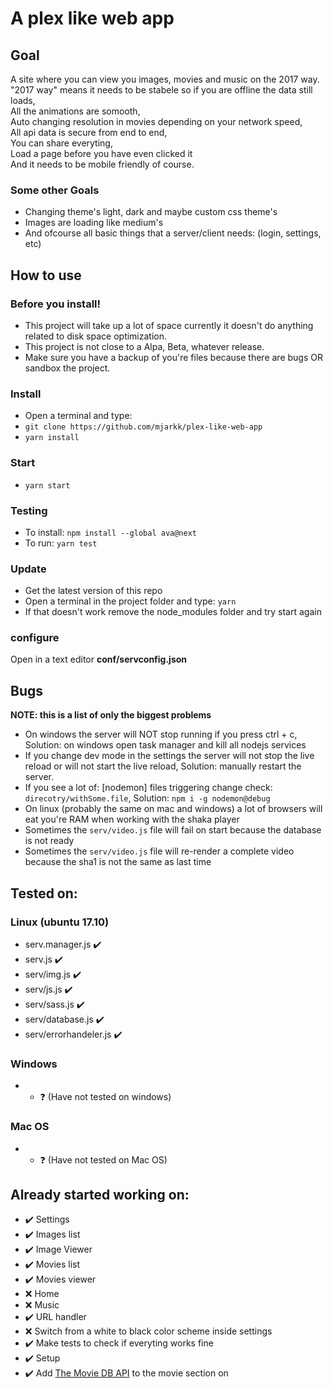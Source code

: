 # A plex like web app
## Goal
A site where you can view you images, movies and music on the 2017 way.  
"2017 way" means it needs to be stabele so if you are offline the data still loads,  
All the animations are somooth,  
Auto changing resolution in movies depending on your network speed,  
All api data is secure from end to end,  
You can share everyting,  
Load a page before you have even clicked it  
And it needs to be mobile friendly of course.  
### Some other Goals  
- Changing theme's light, dark and maybe custom css theme's  
- Images are loading like medium's  
- And ofcourse all basic things that a server/client needs: (login, settings, etc)  

## How to use
### Before you install!
- This project will take up a lot of space currently it doesn't do anything related to disk space optimization.
- This project is not close to a Alpa, Beta, whatever release.
- Make sure you have a backup of you're files because there are bugs OR sandbox the project.

### Install
- Open a terminal and type:
- ```git clone https://github.com/mjarkk/plex-like-web-app```
- ```yarn install```

### Start
- ```yarn start```

### Testing
- To install: ```npm install --global ava@next```  
- To run: ```yarn test```  

### Update
- Get the latest version of this repo  
- Open a terminal in the project folder and type: ```yarn```
- If that doesn't work remove the node_modules folder and try start again

### configure
Open in a text editor **conf/servconfig.json**

## Bugs
**NOTE: this is a list of only the biggest problems**  
- On windows the server will NOT stop running if you press ctrl + c, Solution: on windows open task manager and kill all nodejs services
- If you change dev mode in the settings the server will not stop the live reload or will not start the live reload, Solution: manually restart the server.
- If you see a lot of: [nodemon] files triggering change check: ```direcotry/withSome.file```, Solution: ```npm i -g nodemon@debug```
- On linux (probably the same on mac and windows) a lot of browsers will eat you're RAM when working with the shaka player
- Sometimes the ```serv/video.js``` file will fail on start because the database is not ready  
- Sometimes the ```serv/video.js``` file will re-render a complete video because the sha1 is not the same as last time

## Tested on:
### Linux (ubuntu 17.10)
- serv.manager.js :heavy_check_mark:
- serv.js :heavy_check_mark:
- serv/img.js :heavy_check_mark:
- serv/js.js :heavy_check_mark:
- serv/sass.js :heavy_check_mark:
- serv/database.js :heavy_check_mark:
- serv/errorhandeler.js :heavy_check_mark:

### Windows
- * :question: (Have not tested on windows)

### Mac OS
- * :question: (Have not tested on Mac OS)

## Already started working on:
- :heavy_check_mark: Settings
- :heavy_check_mark: Images list
- :heavy_check_mark: Image Viewer
- :heavy_check_mark: Movies list
- :heavy_check_mark: Movies viewer
- :x: Home
- :x: Music
- :heavy_check_mark: URL handler
- :x: Switch from a white to black color scheme inside settings
- :heavy_check_mark: Make tests to check if everyting works fine
- :heavy_check_mark: Setup
- :heavy_check_mark: Add [The Movie DB API](https://www.themoviedb.org/) to the movie section on
